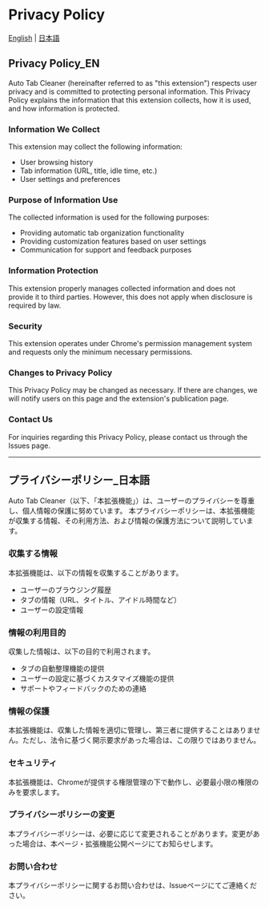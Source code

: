 # Privacy Policy

[English](#privacy-policy_en) | [日本語](#プライバシーポリシー_日本語)

## Privacy Policy_EN

Auto Tab Cleaner (hereinafter referred to as "this extension") respects user privacy and is committed to protecting personal information.
This Privacy Policy explains the information that this extension collects, how it is used, and how information is protected.

### Information We Collect
This extension may collect the following information:

- User browsing history
- Tab information (URL, title, idle time, etc.)
- User settings and preferences

### Purpose of Information Use
The collected information is used for the following purposes:

- Providing automatic tab organization functionality
- Providing customization features based on user settings
- Communication for support and feedback purposes

### Information Protection
This extension properly manages collected information and does not provide it to third parties. However, this does not apply when disclosure is required by law.

### Security
This extension operates under Chrome's permission management system and requests only the minimum necessary permissions.

### Changes to Privacy Policy
This Privacy Policy may be changed as necessary. If there are changes, we will notify users on this page and the extension's publication page.

### Contact Us
For inquiries regarding this Privacy Policy, please contact us through the Issues page.

---

## プライバシーポリシー_日本語
Auto Tab Cleaner（以下、「本拡張機能」）は、ユーザーのプライバシーを尊重し、個人情報の保護に努めています。
本プライバシーポリシーは、本拡張機能が収集する情報、その利用方法、および情報の保護方法について説明しています。

### 収集する情報
本拡張機能は、以下の情報を収集することがあります。

- ユーザーのブラウジング履歴
- タブの情報（URL、タイトル、アイドル時間など）
- ユーザーの設定情報

### 情報の利用目的
収集した情報は、以下の目的で利用されます。

- タブの自動整理機能の提供
- ユーザーの設定に基づくカスタマイズ機能の提供
- サポートやフィードバックのための連絡

### 情報の保護
本拡張機能は、収集した情報を適切に管理し、第三者に提供することはありません。ただし、法令に基づく開示要求があった場合は、この限りではありません。

### セキュリティ
本拡張機能は、Chromeが提供する権限管理の下で動作し、必要最小限の権限のみを要求します。

### プライバシーポリシーの変更
本プライバシーポリシーは、必要に応じて変更されることがあります。変更があった場合は、本ページ・拡張機能公開ページにてお知らせします。

### お問い合わせ
本プライバシーポリシーに関するお問い合わせは、Issueページにてご連絡ください。
